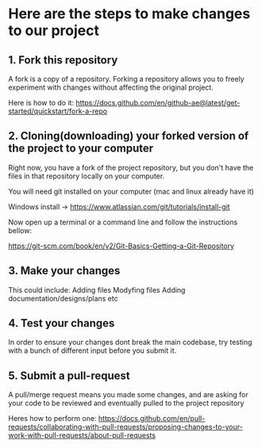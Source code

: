 # Here are the steps to make changes to our project


## 1. Fork this repository
  A fork is a copy of a repository. Forking a repository allows you to freely experiment with changes without affecting the original project.
  
  Here is how to do it:
  https://docs.github.com/en/github-ae@latest/get-started/quickstart/fork-a-repo
  
  
## 2. Cloning(downloading) your forked version of the project to your computer
  Right now, you have a fork of the project repository, but you don't have the files in that repository locally on your computer.
    
  You will need git installed on your computer (mac and linux already have it)
     
  Windows install -> https://www.atlassian.com/git/tutorials/install-git
   
  Now open up a terminal or a command line and follow the instructions bellow:
     
  https://git-scm.com/book/en/v2/Git-Basics-Getting-a-Git-Repository
  
  
## 3. Make your changes
  This could include:
    Adding files
    Modyfing files
    Adding documentation/designs/plans etc


## 4. Test your changes
  In order to ensure your changes dont break the main codebase, try testing with a bunch of different input before you submit it.
 
 
## 5. Submit a pull-request
  A pull/merge request means you made some changes, and are asking for your code to be reviewed and eventually pulled to the project repository
  
  Heres how to perform one:
  https://docs.github.com/en/pull-requests/collaborating-with-pull-requests/proposing-changes-to-your-work-with-pull-requests/about-pull-requests

